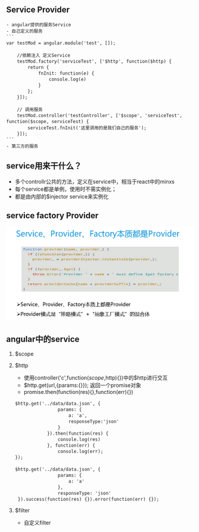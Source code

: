 ## Service Provider
    - angular提供的服务Service
    - 自己定义的服务
    ```
    var testMod = angular.module('test', []);

        //依赖注入 定义Service 
        testMod.factory('serviceTest', ['$http', function($http) {
            return {
                fnInit: function(e) {
                    console.log(e)
                }
            };
        }]);

        // 调用服务
        testMod.controller('testController', ['$scope', 'serviceTest', function($scope, serviceTest) {
            serviceTest.fnInit('这里调用的是我们自己的服务');
        }]);
    ```
    - 第三方的服务

## service用来干什么？
- 多个controllr公共的方法，定义在service中，相当于react中的minxs
- 每个service都是单例，使用时不需实例化；
- 都是由内部的$injector service来实例化

## service factory Provider
![图片](./img/provider.png)



## angular中的service
1. $scope

2. $http
    - 使用controller('c',function($scope,$http){})中的$http进行交互
    - $http.get(url,{params:{}}); 返回一个promise对象
    - promise.then(function(res){},function(err){})
    ```
    $http.get('../data/data.json', {
                    params: {
                        a: 'a',
                        responseType:'json'
                    }
                }).then(function(res) {
                    console.log(res)
                }, function(err) {
                    console.log(err);
    });

    $http.get('../data/data.json', {
                    params: {
                        a: 'a'
                    },
                    responseType: 'json'
     }).success(function(res) {}).error(function(err) {});
    ```
3. $filter
    - 自定义filter

